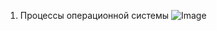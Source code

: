 1. Процессы операционной системы
![Image](https://user-images.githubusercontent.com/113884916/207257200-14cf6a52-8138-4d84-95fa-ff6dee78c191.png)
